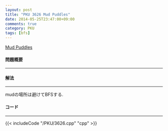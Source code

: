 ```yaml
---
layout: post
title: "PKU 3626 Mud Puddles"
date: 2014-05-25T23:47:00+09:00
comments: true
category: PKU
tags: [bfs]
---
```


[Mud Puddles](http://poj.org/problem?id=3626)

#### 問題概要

****

#### 解法

****

mudの場所は避けてBFSする.

#### コード

****

{{< includeCode "/PKU/3626.cpp" "cpp" >}}
